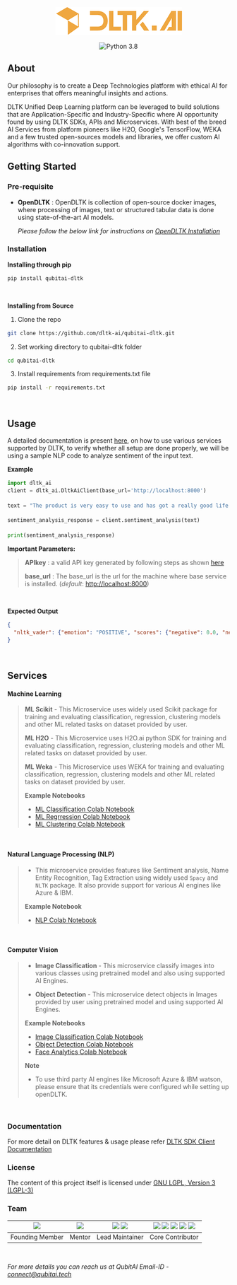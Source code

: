 
<p align="center">
<a href="https://dltk.ai/">
  <img src="https://github.com/dltk-ai/qubitai-dltk/blob/master/dltk.png?raw=true" alt="DLTK logo">
</a>
</p>

<p align="center">
<a>
  <img src="https://img.shields.io/badge/python-3.8-blue.svg" alt="Python 3.8">
</a>

</p>



## About

Our philosophy is to create a Deep Technologies platform with ethical AI for enterprises that offers meaningful insights and actions. 

DLTK Unified Deep Learning platform can be leveraged to build solutions that are Application-Specific and Industry-Specific where AI opportunity found by using DLTK SDKs, APIs and Microservices. With best of the breed AI Services from platform pioneers like H2O, Google's TensorFlow, WEKA and a few trusted open-sources models and libraries, we offer custom AI algorithms with co-innovation support. 

## Getting Started

### Pre-requisite

* **OpenDLTK** : OpenDLTK is collection of open-source docker images, where processing of images, text or structured tabular data is done using state-of-the-art AI models.

   _Please follow the below link for instructions on [OpenDLTK Installation](https://docs.dltk.ai/getting_started/openDLTK_setup.html)_


### Installation

  **Installing through pip**
```sh
pip install qubitai-dltk
```

<br />

  **Installing from Source**

  1. Clone the repo

```sh
git clone https://github.com/dltk-ai/qubitai-dltk.git
``` 
  2. Set working directory to qubitai-dltk folder

```sh
cd qubitai-dltk
``` 

  3. Install requirements from requirements.txt file

```sh
pip install -r requirements.txt
```


<br />

## Usage

A detailed documentation is present [here](https://docs.dltk.ai/), on how to use various services supported by DLTK, 
to verify whether all setup are done properly, we will be using a sample NLP code to analyze sentiment of the input text.

**Example**
```python
import dltk_ai
client = dltk_ai.DltkAiClient(base_url='http://localhost:8000')

text = "The product is very easy to use and has got a really good life expectancy."

sentiment_analysis_response = client.sentiment_analysis(text)

print(sentiment_analysis_response)
```

**Important Parameters:**

> **APIkey** : a valid API key generated by following steps as shown [here](https://docs.dltk.ai/getting_started/generateAPIkey.html)
>
> **base_url** : The base_url is the url for the machine where base service is installed. (_default_: [http://localhost:8000]())

<br />

**Expected Output**
```json
{
  "nltk_vader": {"emotion": "POSITIVE", "scores": {"negative": 0.0, "neutral": 0.653, "positive": 0.347, "compound": 0.7496}}
}
```

<br>

## Services

#### Machine Learning
>
>**ML Scikit** -  This Microservice uses widely used Scikit package for training and evaluating classification, regression, clustering models and other ML related tasks on dataset provided by user.
>
>**ML H2O** - This Microservice uses H2O.ai python SDK for training and evaluating classification, regression, clustering models and other ML related tasks on dataset provided by user.
>
>**ML Weka** - This Microservice uses WEKA for training and evaluating classification, regression, clustering models and other ML related tasks on dataset provided by user.
>
>**Example Notebooks**
> - [ML Classification Colab Notebook](https://colab.research.google.com/github/dltk-ai/qubitai-dltk/blob/master/examples/machine_learning/DLTK%20ML%20Classification%20Tutorial.ipynb)
> - [ML Regrression Colab Notebook](https://colab.research.google.com/github/dltk-ai/qubitai-dltk/blob/master/examples/machine_learning/DLTK%20ML%20Regression%20Tutorial.ipynb)
> - [ML Clustering Colab Notebook](https://colab.research.google.com/github/dltk-ai/qubitai-dltk/blob/master/examples/machine_learning/DLTK%20ML%20Clustering%20Tutorial.ipynb)

<br/>

#### Natural Language Processing (NLP)
>
>* This microservice provides features like Sentiment analysis, Name Entity Recognition, Tag Extraction using widely used ``Spacy`` and `NLTK` package. It also provide support
> for various AI engines like Azure & IBM.
>
>**Example Notebook**
> - [NLP Colab Notebook](https://colab.research.google.com/github/dltk-ai/qubitai-dltk/blob/master/examples/natural_language_processing/DLTK%20NLP.ipynb)


<br/>

#### Computer Vision

>* **Image Classification** - This microservice classify images into various classes using pretrained model and also using supported AI Engines.
> 
>* **Object Detection** - This microservice detect objects in Images provided by user using pretrained model and using supported AI Engines.
>
> **Example Notebooks**
> - [Image Classification Colab Notebook](https://colab.research.google.com/github/dltk-ai/qubitai-dltk/blob/master/examples/computer_vision/DLTK%20Image%20Classification.ipynb)
> - [Object Detection Colab Notebook](https://colab.research.google.com/github/dltk-ai/qubitai-dltk/blob/master/examples/computer_vision/DLTK%20Object%20detection.ipynb)
> - [Face Analytics Colab Notebook](https://colab.research.google.com/github/dltk-ai/qubitai-dltk/blob/master/examples/computer_vision/DLTK%20Face%20Detection.ipynb)
>
> **Note**
> - To use third party AI engines like Microsoft Azure & IBM watson, please ensure that its credentials were configured while setting up openDLTK. 

<br/>

### Documentation

For more detail on DLTK features & usage please refer [DLTK SDK Client Documentation](https://docs.dltk.ai)

### License

The content of this project itself is licensed under [GNU LGPL, Version 3 (LGPL-3)](https://github.com/dltk-ai/qubitai-dltk/blob/master/LICENSE)


### Team

|[![](https://github.com/shreeramiyer.png?size=50)](https://github.com/shreeramiyer)|[![](https://github.com/invinciblespirit.png?size=50)](https://github.com/invinciblespirit)| [![](https://github.com/GHub4Naveen.png?size=50)](https://github.com/GHub4Naveen) [![](https://github.com/alamcta.png?size=50)](https://github.com/alamcta) |[![](https://github.com/SivaramVeluri15.png?size=50)](https://github.com/SivaramVeluri15) [![](https://github.com/vishnupeesapati.png?size=50)](https://github.com/vishnupeesapati) [![](https://github.com/appareddyraja.png?size=50)](https://github.com/appareddyraja) [![](https://github.com/kavyavelagapudi252.png?size=50)](https://github.com/kavyavelagapudi252) [![](https://github.com/vivekkya.png?size=50)](https://github.com/vivekkya)
|:--:|:--:|:--:|:--:|
|Founding Member|Mentor|Lead Maintainer|Core Contributor|

<br />

*For more details you can reach us at QubitAI Email-ID - [connect@qubitai.tech](connect@qubitai.tech)*
